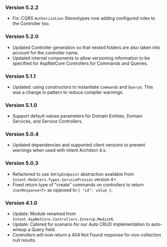 ### Version 5.2.2

- Fix: CQRS `Authorization` Stereotypes now adding configured roles to the Controller too.

### Version 5.2.0

- Updated Controller generation so that nested folders are also taken into account for the controller name.
- Updated internal components to allow versioning information to be specified for AspNetCore Controllers for Commands and Queries.

### Version 5.1.1

- Updated: using constructors to instantiate `Command`s and `Query`s. This was a change in pattern to reduce compiler warnings.

### Version 5.1.0

- Support default values parameters for Domain Entities, Domain Services, and Service Controllers.

### Version 5.0.4

- Updated dependencies and supported client versions to prevent warnings when used with Intent Architect 4.x.

### Version 5.0.3

- Refactored to use `IHttpEndpoint` abstraction available from `Intent.Modelers.Types.ServiceProxies` version 4+.
- Fixed return type of "create" commands on controllers to return `JsonResponse<T>` as opposed to `{ "id": value }`.

### Version 4.1.0

- Update: Module renamed from `Intent.AspNetCore.Controllers.Interop.MediatR`.
- Update: Catered for scenario for our Auto CRUD implementation to auto-wireup a Query field.
- Controllers will now return a 404 Not Found response for non-collection null results.
